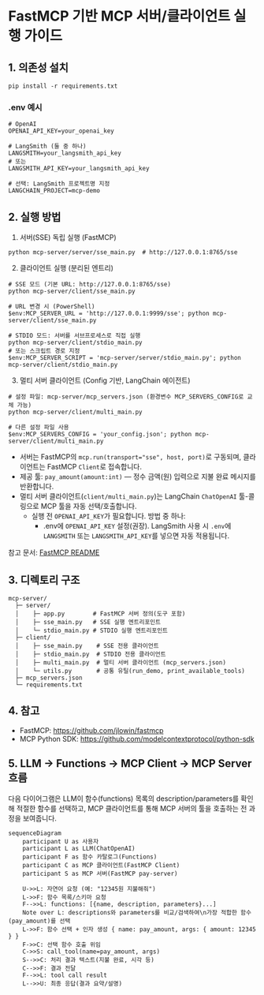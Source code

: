 # FastMCP 기반 MCP 서버/클라이언트 실행 가이드

## 1. 의존성 설치

```
pip install -r requirements.txt
```

### .env 예시
```
# OpenAI
OPENAI_API_KEY=your_openai_key

# LangSmith (둘 중 하나)
LANGSMITH=your_langsmith_api_key
# 또는
LANGSMITH_API_KEY=your_langsmith_api_key

# 선택: LangSmith 프로젝트명 지정
LANGCHAIN_PROJECT=mcp-demo
```

## 2. 실행 방법

1) 서버(SSE) 독립 실행 (FastMCP)
```
python mcp-server/server/sse_main.py  # http://127.0.0.1:8765/sse
```

2) 클라이언트 실행 (분리된 엔트리)
```
# SSE 모드 (기본 URL: http://127.0.0.1:8765/sse)
python mcp-server/client/sse_main.py

# URL 변경 시 (PowerShell)
$env:MCP_SERVER_URL = 'http://127.0.0.1:9999/sse'; python mcp-server/client/sse_main.py

# STDIO 모드: 서버를 서브프로세스로 직접 실행
python mcp-server/client/stdio_main.py
# 또는 스크립트 경로 지정
$env:MCP_SERVER_SCRIPT = 'mcp-server/server/stdio_main.py'; python mcp-server/client/stdio_main.py
```

3) 멀티 서버 클라이언트 (Config 기반, LangChain 에이전트)
```
# 설정 파일: mcp-server/mcp_servers.json (환경변수 MCP_SERVERS_CONFIG로 교체 가능)
python mcp-server/client/multi_main.py

# 다른 설정 파일 사용
$env:MCP_SERVERS_CONFIG = 'your_config.json'; python mcp-server/client/multi_main.py
```

- 서버는 FastMCP의 `mcp.run(transport="sse", host, port)`로 구동되며, 클라이언트는 FastMCP `Client`로 접속합니다.
- 제공 툴: `pay_amount(amount:int)` — 정수 금액(원) 입력으로 지불 완료 메시지를 반환합니다.
- 멀티 서버 클라이언트(`client/multi_main.py`)는 LangChain `ChatOpenAI` 툴-콜링으로 MCP 툴을 자동 선택/호출합니다.
  - 실행 전 `OPENAI_API_KEY`가 필요합니다. 방법 중 하나:
    - .env에 `OPENAI_API_KEY` 설정(권장). LangSmith 사용 시 `.env`에 `LANGSMITH` 또는 `LANGSMITH_API_KEY`를 넣으면 자동 적용됩니다.

참고 문서: [FastMCP README](https://github.com/jlowin/fastmcp)

## 3. 디렉토리 구조
```
mcp-server/
  ├─ server/
  │    ├─ app.py        # FastMCP 서버 정의(도구 포함)
  │    ├─ sse_main.py   # SSE 실행 엔트리포인트
  │    └─ stdio_main.py # STDIO 실행 엔트리포인트
  ├─ client/
  │    ├─ sse_main.py    # SSE 전용 클라이언트
  │    ├─ stdio_main.py  # STDIO 전용 클라이언트
  │    ├─ multi_main.py  # 멀티 서버 클라이언트 (mcp_servers.json)
  │    └─ utils.py       # 공통 유틸(run_demo, print_available_tools)
  ├─ mcp_servers.json
  └─ requirements.txt
```

## 4. 참고
- FastMCP: https://github.com/jlowin/fastmcp
- MCP Python SDK: https://github.com/modelcontextprotocol/python-sdk

## 5. LLM → Functions → MCP Client → MCP Server 흐름

다음 다이어그램은 LLM이 함수(functions) 목록의 description/parameters를 확인해 적절한 함수를 선택하고, MCP 클라이언트를 통해 MCP 서버의 툴을 호출하는 전 과정을 보여줍니다.

```mermaid
sequenceDiagram
    participant U as 사용자
    participant L as LLM(ChatOpenAI)
    participant F as 함수 카탈로그(Functions)
    participant C as MCP 클라이언트(FastMCP Client)
    participant S as MCP 서버(FastMCP pay-server)

    U->>L: 자연어 요청 (예: "12345원 지불해줘")
    L->>F: 함수 목록/스키마 요청
    F-->>L: functions: [{name, description, parameters}...]
    Note over L: descriptions와 parameters를 비교/검색하여\n가장 적합한 함수(pay_amount)를 선택
    L->>F: 함수 선택 + 인자 생성 { name: pay_amount, args: { amount: 12345 } }
    F->>C: 선택 함수 호출 위임
    C->>S: call_tool(name=pay_amount, args)
    S-->>C: 처리 결과 텍스트(지불 완료, 시각 등)
    C-->>F: 결과 전달
    F-->>L: tool call result
    L-->>U: 최종 응답(결과 요약/설명)
```